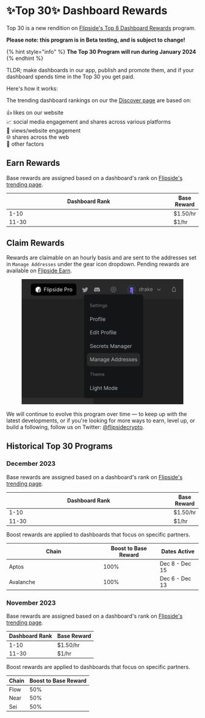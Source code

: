 # ✨Top 30✨ Dashboard Rewards

Top 30 is a new rendition on [Flipside's Top 8 Dashboard Rewards](top-8-dashboard-rewards.md) program.&#x20;

**Please note: this program is in Beta testing, and is subject to change!**

{% hint style="info" %}
**The Top 30 Program will run during January 2024**
{% endhint %}

TLDR; make dashboards in our app, publish and promote them, and if your dashboard spends time in the Top 30 you get paid.&#x20;

Here's how it works:

The trending dashboard rankings on our the [Discover page](https://flipsidecrypto.xyz/discover) are based on:

👍 likes on our website\
📈 social media engagement and shares across various platforms\
👀 views/website engagement\
🌐 shares across the web\
🤫 other factors

## Earn Rewards

Base rewards are assigned based on a dashboard's rank on [Flipside's trending page](https://flipsidecrypto.xyz/discover?d\_sort=trending).

<table><thead><tr><th width="450">Dashboard Rank</th><th>Base Reward</th></tr></thead><tbody><tr><td>1-10</td><td>$1.50/hr</td></tr><tr><td>11-30</td><td>$1/hr</td></tr></tbody></table>

## Claim Rewards

Rewards are claimable on an hourly basis and are sent to the addresses set in `Manage Addresses` under the gear icon dropdown. Pending rewards are available on [Flipside Earn](https://flipsidecrypto.xyz/earn).

<figure><img src="../../.gitbook/assets/image (7).png" alt=""><figcaption></figcaption></figure>

We will continue to evolve this program over time — to keep up with the latest developments, or if you're looking for more ways to earn, level up, or build a following, follow us on Twitter: [@flipsidecrypto](https://twitter.com/flipsidecrypto).

## Historical Top 30 Programs

### December 2023

Base rewards are assigned based on a dashboard's rank on [Flipside's trending page](https://flipsidecrypto.xyz/discover?d\_sort=trending).

<table><thead><tr><th width="450">Dashboard Rank</th><th>Base Reward</th></tr></thead><tbody><tr><td>1-10</td><td>$1.50/hr</td></tr><tr><td>11-30</td><td>$1/hr</td></tr></tbody></table>

Boost rewards are applied to dashboards that focus on specific partners.

<table><thead><tr><th width="233.33333333333331">Chain</th><th>Boost to Base Reward</th><th>Dates Active</th></tr></thead><tbody><tr><td>Aptos</td><td>100%</td><td>Dec 8 - Dec 15</td></tr><tr><td>Avalanche</td><td>100%</td><td>Dec 6 - Dec 13</td></tr></tbody></table>

### November 2023

Base rewards are assigned based on a dashboard's rank on [Flipside's trending page](https://flipsidecrypto.xyz/discover?d\_sort=trending).

| Dashboard Rank | Base Reward |
| -------------- | ----------- |
| 1-10           | $1.50/hr    |
| 11-30          | $1/hr       |

Boost rewards are applied to dashboards that focus on specific partners.

| Chain | Boost to Base Reward |
| ----- | -------------------- |
| Flow  | 50%                  |
| Near  | 50%                  |
| Sei   | 50%                  |

